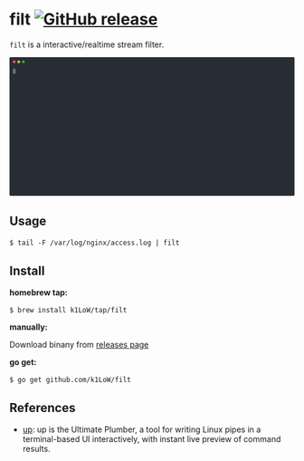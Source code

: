 # filt [![GitHub release](https://img.shields.io/github/release/k1LoW/filt.svg)](https://github.com/k1LoW/filt/releases)

`filt` is a interactive/realtime stream filter.

![screencast](doc/screencast.svg)

## Usage

``` console
$ tail -F /var/log/nginx/access.log | filt
```

## Install

**homebrew tap:**

```console
$ brew install k1LoW/tap/filt
```

**manually:**

Download binany from [releases page](https://github.com/k1LoW/filt/releases)

**go get:**

```console
$ go get github.com/k1LoW/filt
```

## References

- [up](https://github.com/akavel/up): up is the Ultimate Plumber, a tool for writing Linux pipes in a terminal-based UI interactively, with instant live preview of command results.
